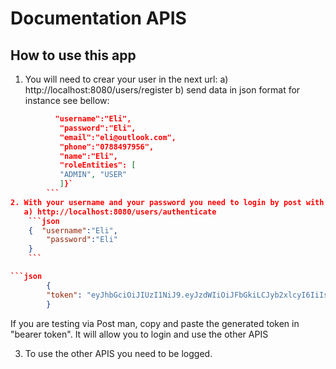 # Documentation APIS

## How to use this app 

1. You will need to crear your user in the next url:
   a) http://localhost:8080/users/register
   b) send data in json format for instance see bellow: 
         
```json 
          "username":"Eli",
           "password":"Eli",
           "email":"eli@outlook.com",
           "phone":"0788497956",
           "name":"Eli",
           "roleEntities": [
           "ADMIN", "USER"
           ]}`
        ```
2. With your username and your password you need to login by post with the method POST in the following url:
   a) http://localhost:8080/users/authenticate
    ```json
    {  "username":"Eli",
        "password":"Eli"
    }
    ```

```json
        {
        "token": "eyJhbGciOiJIUzI1NiJ9.eyJzdWIiOiJFbGkiLCJyb2xlcyI6IiIsImlhdCI6MTY4OTM2NzI2NiwiZXhwIjoxNjg5Mzg1MjY2fQ.e8B1S2J8DHV3tZWNF8AL-LoPvaH8ph3yeyPT9rOMIrk"
        }
```

If you are testing via Post man, copy and paste the generated token in "bearer token". It will allow you to login and use the other APIS

3. To use the other APIS you need to be logged. 